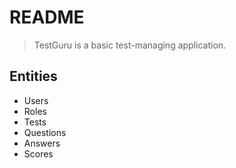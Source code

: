 # README

> TestGuru is a basic test-managing application.

## Entities

- Users
- Roles
- Tests
- Questions
- Answers
- Scores
